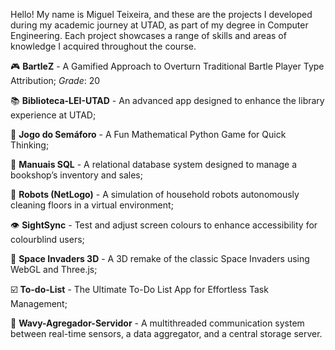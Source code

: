 Hello! My name is Miguel Teixeira, and these are the projects I developed during my academic journey at UTAD, as part of my degree in Computer Engineering. Each project showcases a range of skills and areas of knowledge I acquired throughout the course.

🎮 **BartleZ** - A Gamified Approach to Overturn Traditional Bartle Player Type Attribution;
*Grade*: 20

📚 **Biblioteca-LEI-UTAD** - An advanced app designed to enhance the library experience at UTAD;

🚦 **Jogo do Semáforo** - A Fun Mathematical Python Game for Quick Thinking;

📖 **Manuais SQL** - A relational database system designed to manage a bookshop’s inventory and sales;

🤖 **Robots (NetLogo)** - A simulation of household robots autonomously cleaning floors in a virtual environment;

👁️ **SightSync** - Test and adjust screen colours to enhance accessibility for colourblind users;

👾 **Space Invaders 3D** - A 3D remake of the classic Space Invaders using WebGL and Three.js;

☑️ **To-do-List** - The Ultimate To-Do List App for Effortless Task Management;

🌊 **Wavy-Agregador-Servidor** - A multithreaded communication system between real-time sensors, a data aggregator, and a central storage server.
